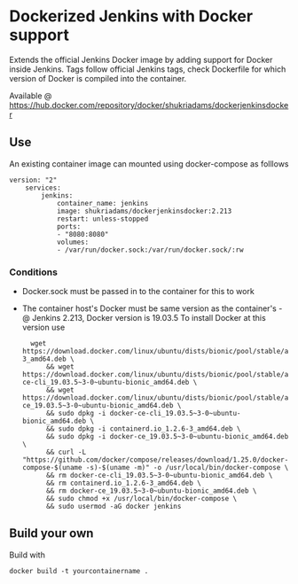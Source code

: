 # Dockerized Jenkins with Docker support

Extends the official Jenkins Docker image by adding support for Docker inside Jenkins. Tags follow official Jenkins tags, check Dockerfile for which version of Docker is compiled into the container.

Available @ https://hub.docker.com/repository/docker/shukriadams/dockerjenkinsdocker

## Use

An existing container image can mounted using docker-compose as folllows

    version: "2"
        services:
            jenkins:
                container_name: jenkins
                image: shukriadams/dockerjenkinsdocker:2.213
                restart: unless-stopped
                ports:
                - "8080:8080"
                volumes:
                - /var/run/docker.sock:/var/run/docker.sock/:rw

### Conditions 

- Docker.sock must be passed in to the container for this to work
- The container host's Docker must be same version as the container's - @ Jenkins 2.213, Docker version is 19.03.5 To install Docker at this version use

        wget https://download.docker.com/linux/ubuntu/dists/bionic/pool/stable/amd64/containerd.io_1.2.6-3_amd64.deb \
            && wget https://download.docker.com/linux/ubuntu/dists/bionic/pool/stable/amd64/docker-ce-cli_19.03.5~3-0~ubuntu-bionic_amd64.deb \
            && wget https://download.docker.com/linux/ubuntu/dists/bionic/pool/stable/amd64/docker-ce_19.03.5~3-0~ubuntu-bionic_amd64.deb \
            && sudo dpkg -i docker-ce-cli_19.03.5~3-0~ubuntu-bionic_amd64.deb \
            && sudo dpkg -i containerd.io_1.2.6-3_amd64.deb \
            && sudo dpkg -i docker-ce_19.03.5~3-0~ubuntu-bionic_amd64.deb \ 
            && curl -L "https://github.com/docker/compose/releases/download/1.25.0/docker-compose-$(uname -s)-$(uname -m)" -o /usr/local/bin/docker-compose \   
            && rm docker-ce-cli_19.03.5~3-0~ubuntu-bionic_amd64.deb \
            && rm containerd.io_1.2.6-3_amd64.deb \
            && rm docker-ce_19.03.5~3-0~ubuntu-bionic_amd64.deb \
            && sudo chmod +x /usr/local/bin/docker-compose \
            && sudo usermod -aG docker jenkins 
            
## Build your own

Build with

    docker build -t yourcontainername .
